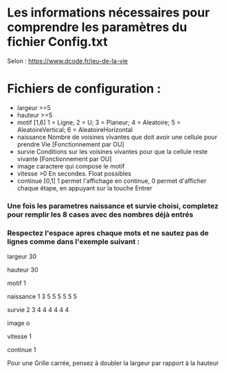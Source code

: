 Les informations nécessaires pour comprendre les paramètres du fichier Config.txt
=================================================================================
Selon : 
https://www.dcode.fr/jeu-de-la-vie

Fichiers de configuration : 
===========================
- largeur >=5
- hauteur >=5
- motif [1,6] 1 = Ligne; 2 = U; 3 = Planeur; 4 = Aleatoire; 5 = AleatoireVertical; 6 = AleatoireHorizontal
- naissance Nombre de voisines vivantes que doit avoir une cellule pour prendre Vie [Fonctionnement par OU]
- survie Conditions sur les voisines vivantes pour que la cellule reste vivante [Fonctionnement par OU]
- image caractere qui compose le motif
- vitesse >0 En secondes. Float possibles
- continue [0,1] 1 permet l'affichage en continue, 0 permet d'afficher chaque étape, en appuyant sur la touche Entrer

### Une fois les parametres naissance et survie choisi, completez pour remplir les 8 cases avec des nombres déjà entrés
### Respectez l'espace apres chaque mots et ne sautez pas de lignes comme dans l'exemple suivant :

largeur 30   

hauteur 30         

motif 1

naissance 1 3 5 5 5 5 5 5

survie 2 3 4 4 4 4 4 4  

image o

vitesse 1

continue 1



Pour une Grille carrée, pensez à doubler la largeur par rapport à la hauteur
